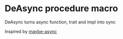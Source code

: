DeAsync procedure macro
=======================

DeAsync turns async function, trait and impl into sync

Inspired by [maybe-async][maybe-async]

[maybe-async]: https://github.com/fMeow/maybe-async-rs/
